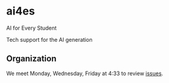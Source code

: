 # ai4es
AI for Every Student

Tech support for the AI generation

## Organization

We meet Monday, Wednesday, Friday at 4:33 to review [issues](https://github.com/1111philo/ai4es/issues).
